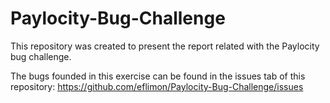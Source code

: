 # Paylocity-Bug-Challenge

This repository was created to present the report related with the Paylocity bug challenge.

The bugs founded in this exercise can be found in the issues tab of this repository: https://github.com/eflimon/Paylocity-Bug-Challenge/issues
